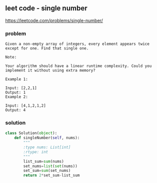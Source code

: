 ## leet code - single number
https://leetcode.com/problems/single-number/
### problem
```
Given a non-empty array of integers, every element appears twice except for one. Find that single one.

Note:

Your algorithm should have a linear runtime complexity. Could you implement it without using extra memory?

Example 1:

Input: [2,2,1]
Output: 1
Example 2:

Input: [4,1,2,1,2]
Output: 4
```

### solution
```python
class Solution(object):
    def singleNumber(self, nums):
        """
        :type nums: List[int]
        :rtype: int
        """
        list_sum=sum(nums)
        set_nums=list(set(nums))
        set_sum=sum(set_nums)
        return 2*set_sum-list_sum
```